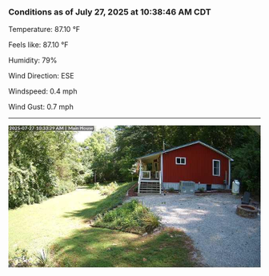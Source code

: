 ### Conditions as of July 27, 2025 at 10:38:46 AM CDT 

Temperature: 87.10 &deg;F

Feels like: 87.10 &deg;F

Humidity: 79%

Wind Direction: ESE

Windspeed: 0.4 mph

Wind Gust: 0.7 mph

---

<img src="./images/latest.jpeg"/>

